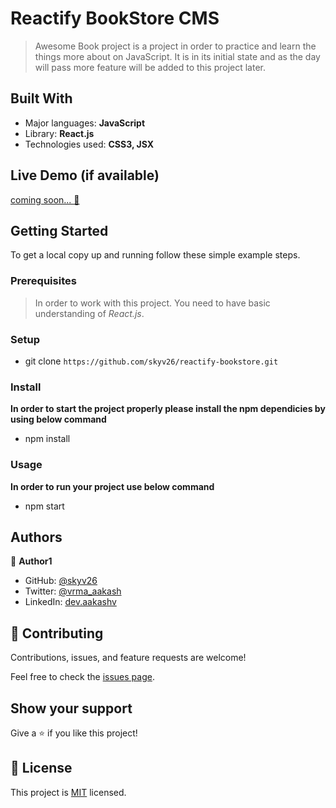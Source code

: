 # Reactify BookStore CMS

> Awesome Book project is a project in order to practice and learn the things more about on JavaScript. It is in its initial state and as the day will pass more feature will be added to this project later.


## Built With

- Major languages: **JavaScript**
- Library: **React.js**
- Technologies used: **CSS3, JSX**

## Live Demo (if available)

[coming soon... 🥚]()


## Getting Started


To get a local copy up and running follow these simple example steps.

### Prerequisites

> In order to work with this project. You need to have basic understanding of *React.js*.

### Setup

- git clone `https://github.com/skyv26/reactify-bookstore.git`

### Install

**In order to start the project properly please install the npm dependicies by using below command**

- npm install

### Usage

**In order to run your project use below command**

- npm start

## Authors

👤 **Author1**

- GitHub: [@skyv26](https://github.com/skyv26)
- Twitter: [@vrma_aakash](https://twitter.com/vrma_aakash)
- LinkedIn: [dev.aakashv](https://linkedin.com/in/dev.aakashv)


## 🤝 Contributing

Contributions, issues, and feature requests are welcome!

Feel free to check the [issues page](../../issues/).

## Show your support

Give a ⭐️ if you like this project!

## 📝 License

This project is [MIT](./LICENSE) licensed.